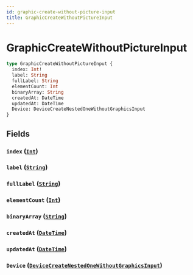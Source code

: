 ```yaml
---
id: graphic-create-without-picture-input
title: GraphicCreateWithoutPictureInput
---
```


 # GraphicCreateWithoutPictureInput





```graphql
type GraphicCreateWithoutPictureInput {
  index: Int!
  label: String
  fullLabel: String
  elementCount: Int
  binaryArray: String
  createdAt: DateTime
  updatedAt: DateTime
  Device: DeviceCreateNestedOneWithoutGraphicsInput
}
```


## Fields

### `index` ([`Int`](/scalars/int))




### `label` ([`String`](/scalars/string))




### `fullLabel` ([`String`](/scalars/string))




### `elementCount` ([`Int`](/scalars/int))




### `binaryArray` ([`String`](/scalars/string))




### `createdAt` ([`DateTime`](/scalars/date-time))




### `updatedAt` ([`DateTime`](/scalars/date-time))




### `Device` ([`DeviceCreateNestedOneWithoutGraphicsInput`](/inputs/device-create-nested-one-without-graphics-input))






